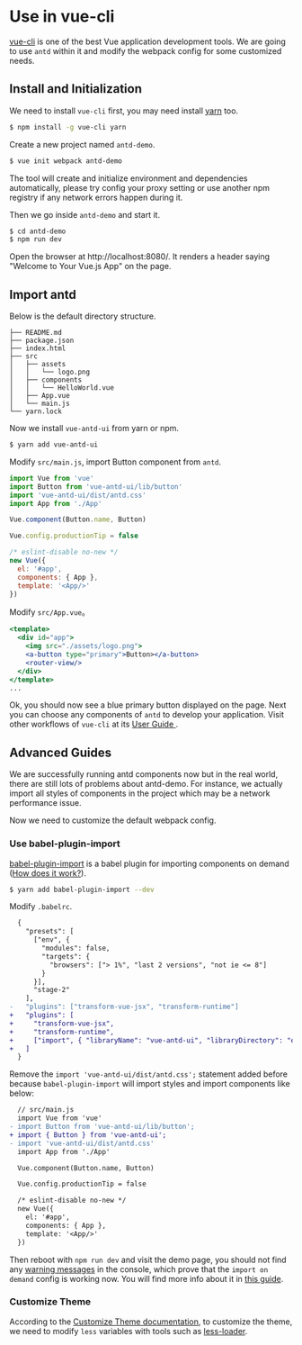 
# Use in vue-cli

[vue-cli](https://github.com/vuejs/vue-cli) is one of the best Vue application development tools. We are going to use `antd` within it and modify the webpack config for some customized needs.


## Install and Initialization

We need to install `vue-cli` first, you may need install [yarn](https://github.com/yarnpkg/yarn/) too.

```bash
$ npm install -g vue-cli yarn
```

Create a new project named `antd-demo`.

```bash
$ vue init webpack antd-demo
```

The tool will create and initialize environment and dependencies automatically,
please try config your proxy setting or use another npm registry if any network errors happen during it.

Then we go inside `antd-demo` and start it.

```bash
$ cd antd-demo
$ npm run dev
```

Open the browser at http://localhost:8080/. It renders a header saying "Welcome to Your Vue.js App" on the page.

## Import antd

Below is the default directory structure.

```
├── README.md
├── package.json
├── index.html
├── src
│   ├── assets
│   │   └── logo.png
│   ├── components
│   │   └── HelloWorld.vue
│   ├── App.vue
│   └── main.js
└── yarn.lock
```

Now we install `vue-antd-ui` from yarn or npm.

```bash
$ yarn add vue-antd-ui
```

Modify `src/main.js`, import Button component from `antd`.

```jsx
import Vue from 'vue'
import Button from 'vue-antd-ui/lib/button'
import 'vue-antd-ui/dist/antd.css'
import App from './App'

Vue.component(Button.name, Button)

Vue.config.productionTip = false

/* eslint-disable no-new */
new Vue({
  el: '#app',
  components: { App },
  template: '<App/>'
})
```
Modify `src/App.vue`。

```jsx
<template>
  <div id="app">
    <img src="./assets/logo.png">
    <a-button type="primary">Button></a-button>
    <router-view/>
  </div>
</template>
...
```


Ok, you should now see a blue primary button displayed on the page. Next you can choose any components of `antd` to develop your application. Visit other workflows of `vue-cli` at its [User Guide ](https://github.com/vuejs/vue-cli/blob/master/README.md).


## Advanced Guides

We are successfully running antd components now but in the real world, there are still lots of problems about antd-demo.
For instance, we actually import all styles of components in the project which may be a network performance issue.

Now we need to customize the default webpack config.

### Use babel-plugin-import

[babel-plugin-import](https://github.com/ant-design/babel-plugin-import) is a babel plugin for importing components on demand ([How does it work?](/ant-design/docs/vue/getting-started/#Import-on-Demand)).

```bash
$ yarn add babel-plugin-import --dev
```

Modify `.babelrc`.

```diff
  {
    "presets": [
      ["env", {
        "modules": false,
        "targets": {
          "browsers": ["> 1%", "last 2 versions", "not ie <= 8"]
        }
      }],
      "stage-2"
    ],
-   "plugins": ["transform-vue-jsx", "transform-runtime"]
+   "plugins": [
+     "transform-vue-jsx",
+     "transform-runtime",
+     ["import", { "libraryName": "vue-antd-ui", "libraryDirectory": "es", "style": "css" }]
+   ]
  }
```

Remove the `import 'vue-antd-ui/dist/antd.css';` statement added before because `babel-plugin-import` will import styles and import components like below:

```diff
  // src/main.js
  import Vue from 'vue'
- import Button from 'vue-antd-ui/lib/button';
+ import { Button } from 'vue-antd-ui';
- import 'vue-antd-ui/dist/antd.css'
  import App from './App'

  Vue.component(Button.name, Button)

  Vue.config.productionTip = false

  /* eslint-disable no-new */
  new Vue({
    el: '#app',
    components: { App },
    template: '<App/>'
  })
```

Then reboot with `npm run dev` and visit the demo page, you should not find any [warning messages](https://zos.alipayobjects.com/rmsportal/vgcHJRVZFmPjAawwVoXK.png) in the console, which prove that the `import on demand` config is working now. You will find more info about it in [this guide](/ant-design/docs/vue/getting-started/#Import-on-Demand).

### Customize Theme

According to the [Customize Theme documentation](/ant-design/docs/vue/customize-theme), to customize the theme, we need to modify `less` variables with tools such as [less-loader](https://github.com/webpack/less-loader).
